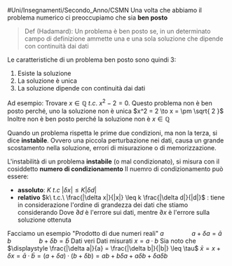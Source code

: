 #Uni/Insegnamenti/Secondo_Anno/CSMN 
Una volta che abbiamo il problema numerico ci preoccupiamo che sia **ben posto**
> Def (Hadamard):
> Un problema è ben posto se, in un determinato campo di definizione ammette una e una sola soluzione che dipende con continuità dai dati

Le caratteristiche di un problema ben posto sono quindi 3:
1. Esiste la soluzione
2. La soluzione è unica
3. La soluzione dipende con continuità dai dati

Ad esempio: Trovare $x \in \mathbb{Q}\ t.c.\ x^2 - 2 = 0$. 
Questo problema non è ben posto perché, uno la soluzione non è unica $x^2 = 2 \to x = \pm \sqrt{ 2 }$ 
Inoltre non è ben posto perché la soluzione non è $x \in \mathbb{Q}$

Quando un problema rispetta le prime due condizioni, ma non la terza, si dice **instabile**. Ovvero una piccola perturbazione nei dati, causa un grande scostamento nella soluzione, errori di misurazione o di memorizzazione.

L'instabilità di un problema **instabile** (o mal condizionato), si misura con il cosiddetto **numero di condizionamento**
Il nuemro di condizionamento può essere:
- **assoluto**: $K\ t.c\ | \delta x| \leq K |\delta d|$
- **relativo** $k\ t.c.\ \frac{|\delta x|}{|x|} \leq k \frac{|\delta d|}{|d|}$ : tiene in considerazione l'ordine di grandezza dei dati che stiamo considerando
Dove $∂d$ è l'errore sui dati, mentre $∂x$ è l'errore sulla soluzione ottenuta

Facciamo un esempio
"Prodotto di due numeri reali"
$a \qquad \qquad a +\delta a = \bar{ a}$
$b \qquad \qquad b + \delta b = \bar{b}$
Dati veri Dati misurati
$x = a \cdot b$
Sia noto che 
$\displaystyle \frac{|\delta a|}{a} = \frac{|\delta b|}{|b|} \leq \tau$ 
$\bar{x} = x + \delta x = \bar{a} \cdot \bar{b} = (a + \delta a) \cdot (b + \delta b) = ab + b\delta a + a\delta b + \delta a\delta b$